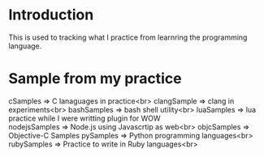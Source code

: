 # Introduction

This is used to tracking what I practice from learnring the programming language.

# Sample from my practice

cSamples      => C lanaguages in practice<br\>
clangSample   => clang in experiments<br\>
bashSamples   => bash shell utility<br\>
luaSamples    => lua practice while I were writting plugin for WOW <br/>
nodejsSamples => Node.js using Javascrtip as web<br\>
objcSamples   => Objective-C Samples
pySamples     => Python programming languages<br\>
rubySamples   => Practice to write in Ruby languages<br\>

